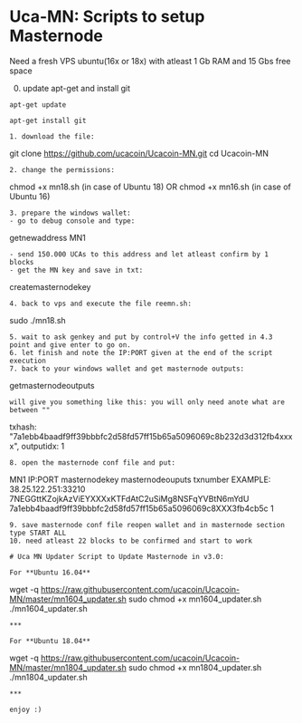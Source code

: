 # Uca-MN: Scripts to setup Masternode


Need a fresh VPS ubuntu(16x or 18x) with atleast 1 Gb RAM and 15 Gbs free space

0. update apt-get and install git
```
apt-get update

apt-get install git

1. download the file: 
```
git clone https://github.com/ucacoin/Ucacoin-MN.git
cd Ucacoin-MN
```
2. change the permissions:
```
chmod +x mn18.sh (in case of Ubuntu 18)
OR
chmod +x mn16.sh (in case of Ubuntu 16)

```
3. prepare the windows wallet:
- go to debug console and type:
```
getnewaddress MN1
```
- send 150.000 UCAs to this address and let atleast confirm by 1 blocks
- get the MN key and save in txt:
```
createmasternodekey
```
4. back to vps and execute the file reemn.sh:
```
sudo ./mn18.sh
```
5. wait to ask genkey and put by control+V the info getted in 4.3 point and give enter to go on.
6. let finish and note the IP:PORT given at the end of the script execution
7. back to your windows wallet and get masternode outputs:
```
getmasternodeoutputs
```
will give you something like this: you will only need anote what are between "" 
```
txhash: "7a1ebb4baadf9ff39bbbfc2d58fd57ff15b65a5096069c8b232d3d312fb4xxxx",
outputidx: 1
```
8. open the masternode conf file and put:
```
MN1 IP:PORT masternodekey masternodeouputs txnumber
EXAMPLE: 38.25.122.251:33210 7NEGGttKZojkAzViEYXXXxKTFdAtC2uSiMg8NSFqYVBtN6mYdU 7a1ebb4baadf9ff39bbbfc2d58fd57ff15b65a5096069c8XXX3fb4cb5c 1
```
9. save masternode conf file reopen wallet and in masternode section type START ALL
10. need atleast 22 blocks to be confirmed and start to work

# Uca MN Updater Script to Update Masternode in v3.0:

For **Ubuntu 16.04**
```
wget -q https://raw.githubusercontent.com/ucacoin/Ucacoin-MN/master/mn1604_updater.sh
sudo chmod +x mn1604_updater.sh
./mn1604_updater.sh
```
***

For **Ubuntu 18.04**
```
wget -q https://raw.githubusercontent.com/ucacoin/Ucacoin-MN/master/mn1804_updater.sh
sudo chmod +x mn1804_updater.sh
./mn1804_updater.sh
```
***

enjoy :)
